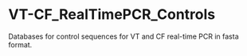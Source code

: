 # VT-CF_RealTimePCR_Controls
Databases for control sequences for VT and CF real-time PCR in fasta format.

